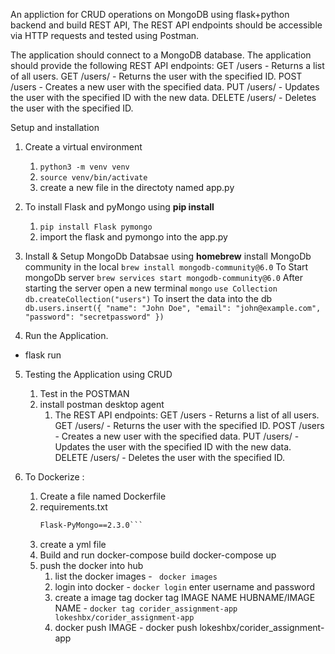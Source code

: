 An appliction for CRUD operations on MongoDB using flask+python backend and build  REST API, The REST API endpoints should be accessible via HTTP requests and tested using Postman.


The application should connect to a MongoDB database.
The application should provide the following REST API endpoints:
    GET /users - Returns a list of all users.
    GET /users/<id> - Returns the user with the specified ID.
    POST /users - Creates a new user with the specified data.
    PUT /users/<id> - Updates the user with the specified ID with the new data.
    DELETE /users/<id> - Deletes the user with the specified ID.


Setup and installation
1. Create a virtual environment 
   1.  ```python3 -m venv venv```
   2.  ```source venv/bin/activate```
   3.  create a new file in the directoty named app.py 


2.  To install Flask and pyMongo using **pip install**
    1.  ```pip install Flask pymongo```
    2.  import the flask and pymongo into the app.py


3. Install & Setup MongoDb Databsae using **homebrew**
      install MongoDb community in the local
         ```brew install mongodb-community@6.0``` 
      To Start mongoDb server 
          ```brew services start mongodb-community@6.0```
      After starting the server open a new terminal 
          ```mongo```
          ```use Collection```
          ```db.createCollection("users")```
          To insert the data into the db
        ```db.users.insert({
            "name": "John Doe",
            "email": "john@example.com",
            "password": "secretpassword"
            })```

4. Run the Application.
* flask run

5. Testing the Application using CRUD
   1. Test in the POSTMAN
   2. install postman desktop agent
      1. The REST API endpoints:
    GET /users - Returns a list of all users.
    GET /users/<id> - Returns the user with the specified ID.
    POST /users - Creates a new user with the specified data.
    PUT /users/<id> - Updates the user with the specified ID with the new data.
    DELETE /users/<id> - Deletes the user with the specified ID.


6. To Dockerize :
   1. Create a file named Dockerfile
   2. requirements.txt
        ```Flask==2.0.1
        Flask-PyMongo==2.3.0```
    3. create a yml file
    4. Build and run 
      docker-compose build
      docker-compose up
    5. push the docker into hub
       1. list the docker images - ``` docker images```
       2. login into docker - ```docker login``` enter username and password
       3. create a image tag docker tag IMAGE NAME HUBNAME/IMAGE NAME - ```docker tag corider_assignment-app lokeshbx/corider_assignment-app```
       4. docker push IMAGE - docker push lokeshbx/corider_assignment-app 